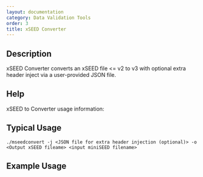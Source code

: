 ```yaml
---
layout: documentation
category: Data Validation Tools
order: 3
title: xSEED Converter
---
```


## Description

xSEED Converter converts an xSEED file <= v2 to v3 with optional extra header inject via a user-provided JSON file.

## Help

xSEED to Converter usage information:



## Typical Usage

```./mseedconvert -j <JSON file for extra header injection (optional)> -o <Output xSEED fileame> <input miniSEED filename>```

## Example Usage